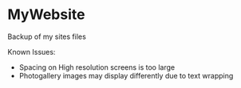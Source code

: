 # MyWebsite
Backup of my sites files


Known Issues:
- Spacing on High resolution screens is too large
- Photogallery images may display differently due to text wrapping
